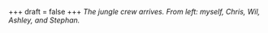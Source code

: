 
+++
draft = false
+++
_The jungle crew arrives. From left: myself, Chris, Wil, Ashley, and Stephan._
